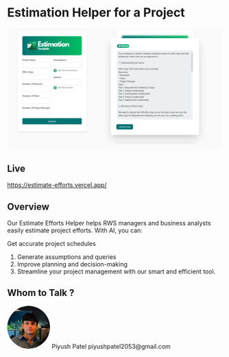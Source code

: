 # Estimation Helper for a Project 
![Screenshot](./estimation-helper//src/assets//ss//bannerReadme.png)

## Live
https://estimate-efforts.vercel.app/

## Overview
Our Estimate Efforts Helper helps RWS managers and business analysts easily estimate project efforts. With AI, you can:

Get accurate project schedules
1. Generate assumptions and queries
2. Improve planning and decision-making
3. Streamline your project management with our smart and efficient tool.

## Whom to Talk ?
<img src="./estimation-helper/src/assets/ss/ME.png" alt="Piyush Patel" style="border-radius: 50px; width: 100px; height: 100px;">
Piyush Patel
piyushpatel2053@gmail.com